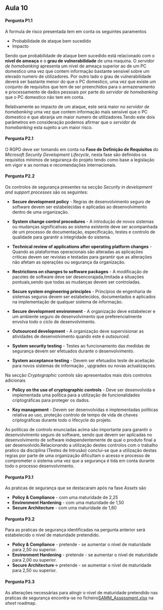 ## Aula 10

#### Pergunta P1.1

A formula de risco presentada  tem em conta os seguintes paramentos

+ Probabilidade de ataque bem sucedido
+ Impacto

Sendo que probabilidade de ataque bem sucedido está relacionado com o **nível de ameaça** e o **grau de vulnerabilidade** de uma maquina. O *servidor de homebanking* apresenta um nível de ameaça superior ao de um PC domestico uma vez que contem informação bastante sensível sobre um elevado numero de utilizadores. Por outro lado o grau de vulnerabilidade deverá ser bastante menor do que o PC domestico, uma vez que existe um conjunto de requisitos que tem de ser preenchidos para o armazenamento e processamento de dados pessoais por parte do *servidor de homebanking* que o PC domestico não tem em conta.

Relativamente ao impacto de um ataque, este será maior no *servidor de homebanking* uma vez que contem informação mais sensível que o PC domestico e que abranja um maior numero de utilizadores.Tendo este dois parâmetros em consideração podemos afirmar que o *servidor de homebanking* esta sujeito a um maior risco. 



#### Pergunta P2.1

O RGPD deve ser tomando em conta na **Fase de Definição de Requisitos** do *Microsoft Security Development Lifecycle*, nesta fase são definidos os requisitos mínimos de segurança do projeto tendo como base a legislação em vigor e as normas e recomendações internacionais.  



#### Pergunta P2.2

Os controlos de segurança presentes na secção *Security in development and support processes* são os seguintes:

+ **Secure development policy** - Regras de desenvolvimento seguro de software devem ser estabelecidas e aplicadas ao desenvolvimento dentro de uma organização.

+ **System change control procedures** - A introdução de novos sistemas ou mudanças significativas ao sistema existente deve ser acompanhada de um processo de documentação, especificação, testes e controlo de qualidade para garantir a integridade do sistema. 

+ **Technical review of applications after operating platform changes** - Quando as plataformas operacionais são alteradas as aplicações criticas devem ser revistas e testadas para garantir que as alterações não afetam as operações ou segurança da organização.

+ **Restrictions on changes to software packages** - A modificação de pacotes de software deve ser desencorajada,limitada a situações pontuais,sendo que todas as mudanças devem ser controladas.

+ **Secure system engineering principles** - Princípios de engenharia de sistemas seguros devem ser estabelecidos, documentados e aplicados na implementação de qualquer sistema de informação.

+ **Secure development environment** - A organização deve estabelecer e um ambiente seguro de desenvolvimento que preferencialmente envolva todo o ciclo de desenvolvimento. 

+ **Outsourced development** - A organização deve supervisionar as atividades de desenvolvimento quando este é *outsourced*.

+ **System security testing** - Testes ao funcionamento das medidas de segurança devem ser efetuados durante o desenvolvimento.

+ **System acceptance testing** - Devem ser efetuados teste de aceitação para novos sistemas de informação , upgrades ou novas actualizaçoes.



Na secção *Cryptographic controls* são apresentados mais dois controlos adicionais

+ **Policy on the use of cryptographic controls** - Deve ser desenvolvida e implementada uma política para a utilização de funcionalidades criptográficas para proteger os dados. 

+ **Key management** - Devem ser desenvolvidas e implementadas políticas relativa ao uso, proteção controlo de  tempo de vida de chaves criptográficas durante todo o lifecycle do projeto.

  

As políticas de controlo enunciadas acima são importante para garantir o desenvolvimento seguro de software, sendo que devem ser aplicadas no desenvolvimento de software independentemente de qual o produto final a ser desenvolvido.Relacionando a utilização destes controlos com o trabalho pratico da disciplina (Testes de Intrusão) conclui-se que a utilização destas regras por parte de uma organização dificultam o acesso e processo de comprometer o sistema uma vez que a segurança é tida em conta durante todo o processo desenvolvimento.   



#### Pergunta P3.1

As praticas de segurança que se destacaram após na fase *Assets* são

+ **Policy & Compliance** - com uma  maturidade de  2,25
+ **Environment Hardening** - com uma maturidade de 1,50
+ **Secure Architecture** - com uma maturidade de 1,60

#### Pergunta P3.2

Para as praticas de segurança identificadas na pergunta anterior será estabelecido o nível de maturidade pretendido.

- **Policy & Compliance** - pretende - se aumentar o nível de maturidade para 2,50 ou superior.
- **Environment Hardening** -  pretende - se aumentar o nível de maturidade para 2,00 ou superior.
- **Secure Architecture**-> pretende - se aumentar o nível de maturidade para 2,50 ou superior.



#### Pergunta P3.3

As alterações necessárias para atingir o  nível de maturidade pretendido nas praticas de segurança encontra-se no ficheiro[SAMM_Assessment.xlsx](SAMM_Assessment.xlsx) na *sheet* roadmap. 

